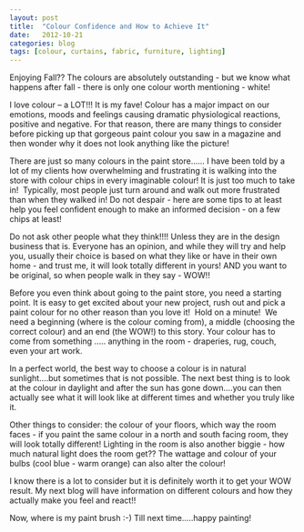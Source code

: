 ```yaml
---
layout: post
title:  "Colour Confidence and How to Achieve It"
date:   2012-10-21
categories: blog
tags: [colour, curtains, fabric, furniture, lighting]
---
```


Enjoying Fall?? The colours are absolutely outstanding - but we know what happens after fall - there is only one colour worth mentioning - white!

I love colour – a LOT!!! It is my fave! Colour has a major impact on our emotions, moods and feelings causing dramatic physiological reactions, positive and negative. For that reason, there are many things to consider before picking up that gorgeous paint colour you saw in a magazine and then wonder why it does not look anything like the picture!

There are just so many colours in the paint store...... I have been told by a lot of my clients how overwhelming and frustrating it is walking into the store with colour chips in every imaginable colour! It is just too much to take in!  Typically, most people just turn around and walk out more frustrated than when they walked in! Do not despair - here are some tips to at least help you feel confident enough to make an informed decision - on a few chips at least!

Do not ask other people what they think!!!! Unless they are in the design business that is. Everyone has an opinion, and while they will try and help you, usually their choice is based on what they like or have in their own home - and trust me, it will look totally different in yours! AND you want to be original, so when people walk in they say - WOW!!

Before you even think about going to the paint store, you need a starting point. It is easy to get excited about your new project, rush out and pick a paint colour for no other reason than you love it!  Hold on a minute!  We need a beginning (where is the colour coming from), a middle (choosing the correct colour) and an end (the WOW!) to this story. Your colour has to come from something ..... anything in the room - draperies, rug, couch, even your art work.

In a perfect world, the best way to choose a colour is in natural sunlight....but sometimes that is not possible. The next best thing is to look at the colour in daylight and after the sun has gone down....you can then actually see what it will look like at different times and whether you truly like it. 

Other things to consider: the colour of your floors, which way the room faces - if you paint the same colour in a north and south facing room, they will look totally different! Lighting in the room is also another biggie - how much natural light does the room get?? The wattage and colour of your bulbs (cool blue - warm orange) can also alter the colour!

I know there is a lot to consider but it is definitely worth it to get your WOW result. My next blog will have information on different colours and how they actually make you feel and react!!

Now, where is my paint brush :-)  Till next time.....happy painting!
